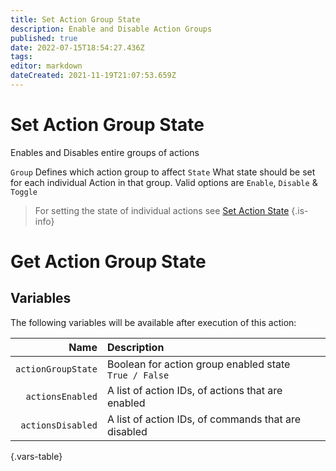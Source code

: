 ```yaml
---
title: Set Action Group State
description: Enable and Disable Action Groups
published: true
date: 2022-07-15T18:54:27.436Z
tags: 
editor: markdown
dateCreated: 2021-11-19T21:07:53.659Z
---
```


# Set Action Group State
Enables and Disables entire groups of actions 

`Group`	Defines which action group to affect
`State` What state should be set for each individual Action in that group. Valid options are `Enable`, `Disable` & `Toggle`

> For setting the state of individual actions see [Set Action State](/en/Sub-Actions/action-state)
{.is-info}

# Get Action Group State

##  Variables

The following variables will be available after execution of this action:

| Name | Description |
|-----:|:------------|
| `actionGroupState` | Boolean for action group enabled state <br> `True / False`
| `actionsEnabled` | A list of action IDs, of actions that are enabled |
| `actionsDisabled` | A list of action IDs, of commands that are disabled |
{.vars-table}